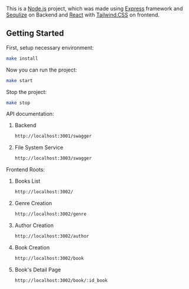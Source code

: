 This is a [Node.js](https://nodejs.org/en/) project, which was made using [Express](https://expressjs.com/) framework and [Sequlize](https://sequelize.org/) on Backend and [React](https://react.dev/) with [Tailwind.CSS](https://tailwindcss.com/) on frontend.
## Getting Started

First, setup necessary environment:

```bash
make install
```

Now you can run the project:

```bash
make start
```

Stop the project:

```bash
make stop
```


API documentation:

1) Backend
    ```bash
    http://localhost:3001/swagger
    ```
2) File System Service
    ```bash
    http://localhost:3003/swagger
    ```

Frontend Roots:
1) Books List
    ```bash
    http://localhost:3002/
    ```
2) Genre Creation
    ```bash
    http://localhost:3002/genre

3) Author Creation
    ```bash
    http://localhost:3002/author

4) Book Creation
    ```bash
    http://localhost:3002/book
    ```
5) Book's Detail Page
    ```bash
    http://localhost:3002/book/:id_book
    ```